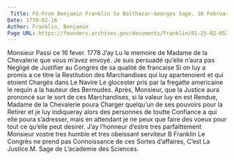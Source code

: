 ```yaml
---
 Title: FO-From Benjamin Franklin to Balthazar-Georges Sage, 16 February 1778
Date: 1778-02-16
Author: Franklin, Benjamin
Page URL: https://founders.archives.gov/documents/Franklin/01-25-02-0528
---
```


Monsieur
Passi ce 16 fever. 1778
J’ay Lu le memoire de Madame de la Chevalerie que vous m’avez envoyé. Je suis persuadé qu’elle n’aura pas Negligé de Justifier au Congrès de sa qualité de francaise Si on luy a promis a ce titre la Restitution des Marchandises qui luy apartenoient et qui etoient Chargés dans Le Navire Le glocester pris par la fregatte americaine le requin a la hauteur des Bermudes. Après, Monsieur, que la Justice aura prononcé sur le sort de ces Marchandises, si la valeur luy en est Rendue, Madame de la Chevalerie poura Charger quelqu’un de ses pouvoirs pour la Retirer et je luy indiqueray alors des personnes de toutte Confiance a qui elle poura s’adresser, mais en attendant je ne peux que faire des voeux pour tout ce qu’elle peut desirer. J’ay l’honneur d’estre tres parfaittement Monsieur vostre tres humble et tres obeissant serviteur
B Franklin
Le Congrès ne prend pas Connoissance de ces Sortes d’affaires, C’est La Justice.M. Sage de L’academie des Sciences.

